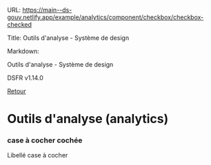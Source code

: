 URL:
https://main--ds-gouv.netlify.app/example/analytics/component/checkbox/checkbox-checked

Title:
Outils d'analyse - Système de design

Markdown:


Outils d'analyse - Système de design


DSFR v1.14.0


[Retour](../)


# Outils d'analyse (analytics)


### case à cocher cochée


Libellé case à cocher